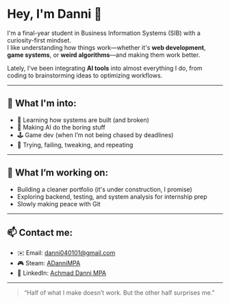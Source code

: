 # Hey, I'm Danni 👋

I'm a final-year student in Business Information Systems (SIB) with a curiosity-first mindset.  
I like understanding how things work—whether it's **web development**, **game systems**, or **weird algorithms**—and making them work better.  

Lately, I've been integrating **AI tools** into almost everything I do, from coding to brainstorming ideas to optimizing workflows.

---

## 🧠 What I'm into:
- 🔧 Learning how systems are built (and broken)
- 🤖 Making AI do the boring stuff
- 🕹 Game dev (when I’m not being chased by deadlines)
- 🧪 Trying, failing, tweaking, and repeating

---

## 🚧 What I’m working on:
- Building a cleaner portfolio (it's under construction, I promise)
- Exploring backend, testing, and system analysis for internship prep
- Slowly making peace with Git

---

## 📫 Contact me:
- ✉️ Email: danni040101@gmail.com
- 🎮 Steam: [ADanniMPA](https://steamcommunity.com/id/ADanniMPA/)
- 🔗 LinkedIn: [Achmad Danni MPA](https://www.linkedin.com/in/achmad-danni-mpa-04b7a1252/)

---

> “Half of what I make doesn’t work. But the other half surprises me.”
